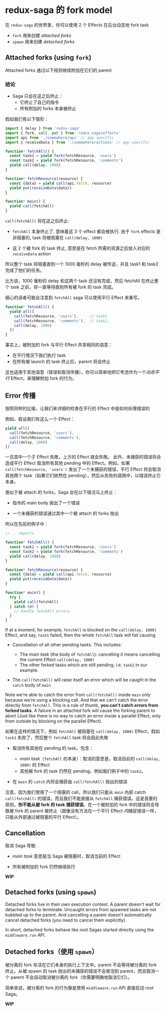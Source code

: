 # redux-saga 的 fork model

在 `redux-saga` 的世界里，你可以使用 2 个 Effects 在后台动态地 fork task

- `fork` 用来创建 *attached forks*
- `spawn` 用来创建 *detached forks*

## Attached forks (using `fork`)

Attached forks 通过以下规则继续附加在它们的 parent

### 结论

- Saga 只会在这之后终止：
  - 它终止了自己的指令
  - 所有附加的 forks 本身被终止

假如我们有以下情形：

```js
import { delay } from 'redux-saga'
import { fork, call, put } from 'redux-saga/effects'
import api from './somewhere/api' // app specific
import { receiveData } from './somewhere/actions' // app specific

function* fetchAll() {
  const task1 = yield fork(fetchResource, 'users')
  const task2 = yield fork(fetchResource, 'comments')
  yield call(delay, 1000)
}

function* fetchResource(resource) {
  const {data} = yield call(api.fetch, resource)
  yield put(receiveData(data))
}

function* main() {
  yield call(fetchAll)
}
```

`call(fetchAll)` 将在这之后终止:

- `fetchAll` 本身终止了, 意味着这 3 个 effect 都会被执行. 由于 `fork` effects 是非阻塞的, task 将被阻塞在 `call(delay, 1000)`

- 这 2 个被 fork 的 task 终止, 意思是在 fetch 所需的资源之后放入对应的 `receiveData` action

所以整个 task 将阻塞直到一个 1000 毫秒的 delay 被传送，并且 task1 和 task2 完成了他们的任务。

比方说，1000 毫秒的 delay 和这两个 task 还沒有完成，然后 fetchAll 在终止整个 task 之前，将一直等待直到所有被 fork 的 task 完成。

细心的读者可能会注意到 `fetchAll` saga 可以使用平行 Effect 来重写。

```js
function* fetchAll() {
  yield all([
    call(fetchResource, 'users'),     // task1
    call(fetchResource, 'comments'),  // task2,
    call(delay, 1000)
  ])
}
```

事实上，被附加的 fork 与平行 Effect 共享相同的语意：

- 在平行情況下我们执行 task
- 在所有被 launch 的 task 终止后，parent 将会终止

这也适用于其他语意（错误和取消传播）。你可以简单地把它考虑作为一个*动态平行* Effect，来理解附加 fork 的行为。

## Error 传播

按照同样的比喻，让我们来详细的检查在平行的 Effect 中是如何处理错误的

例如，假设我们有这么一个 Effect：

```js
yield all([
  call(fetchResource, 'users'),
  call(fetchResource, 'comments'),
  call(delay, 1000)
])
```

一旦其中一个子 Effect 失敗，上方的 Effect 就会失敗。
此外，未捕获的错误将会造成平行 Effect 取消所有其他 pending 中的 Effect。例如，如果 `call(fetchResource, 'users')` 发出了一个未捕获的错误，平行 Effect 将会取消其他两个 task（如果它们依然在 pending），然后从失败的调用中，以错误终止它本身。

类似于被 attach 的 forks，Saga 会在以下情况马上终止：

- 指令的 main body 拋出了一个错误

- 一个未捕获的错误通过其中一个被 attach 的 forks 抛出

所以在先前的例子中：

```js
//... imports

function* fetchAll() {
  const task1 = yield fork(fetchResource, 'users')
  const task2 = yield fork(fetchResource, 'comments')
  yield call(delay, 1000)
}

function* fetchResource(resource) {
  const {data} = yield call(api.fetch, resource)
  yield put(receiveData(data))
}

function* main() {
  try {
    yield call(fetchAll)
  } catch (e) {
    // handle fetchAll errors
  }
}
```

If at a moment, for example, `fetchAll` is blocked on the `call(delay, 1000)` Effect, and say, `task1` failed, then the whole
`fetchAll` task will fail causing

- Cancellation of all other pending tasks. This includes:
  - The *main task* (the body of `fetchAll`): cancelling it means cancelling the current Effect `call(delay, 1000)`
  - The other forked tasks which are still pending. i.e. `task2` in our example.

- The `call(fetchAll)` will raise itself an error which will be caught in the `catch` body of `main`

Note we're able to catch the error from `call(fetchAll)` inside `main` only because we're using a blocking call. And that
we can't catch the error directly from `fetchAll`. This is a rule of thumb, **you can't catch errors from forked tasks**. A failure
in an attached fork will cause the forking parent to abort (Just like there is no way to catch an error *inside* a parallel Effect, only from
outside by blocking on the parallel Effect).

如果在这样的情況下，例如 `fetchAll` 被阻塞在 `call(delay, 1000)` Effect，假如 `task1` 失败了，然后整个 `fetchAll` task 将会因此失敗

- 取消所有其他在 pending 的 task。包含：
  - *main task*（`fetchAll` 的本身）：取消的意思是，取消目前的 `call(delay, 1000)` 的 Effect
  - 其他被 fork 的 task 仍然在 pending。例如我们例子中的 `task2`。

- 在 `main` 的 `catch` 内将会捕获由 `call(fetchAll)` 抛出的错误

注意，因为我们使用了一个阻塞的 call，所以我们只能从 `main` 內部 catch `call(fetchAll)` 的错误，而且我们不能直接从 `fetchAll` 捕获错误。这是首要的原则，**你不能从被 fork 的 task 捕获错误**。在一个被附加的 fork 中的错误将会导致被 fork 的 parent 被终止（就像没有方法在一个平行 Effect *内*捕捉错误一样，只能从外部通过被阻塞的平行 Effect）。

## Cancellation

取消 Saga 导致:

- *main task* 意思是当 Saga 被阻塞时，取消当前的 Effect

- 所有被附加的 fork 仍然继续执行

**WIP**

## Detached forks (using `spawn`)

Detached forks live in their own execution context. A parent doesn't wait for detached forks to terminate. Uncaught
errors from spawned tasks are not bubbled up to the parent. And cancelling a parent doesn't automatically cancel detached
forks (you need to cancel them explicitly).

In short, detached forks behave like root Sagas started directly using the `middleware.run` API.

## Detached forks（使用 `spawn`）

被分离的 fork 存活在它们本身的执行上下文中。parent 不会等待被分离的 fork 终止。从被 spawn 的 task 抛出的未捕获的错误不会冒泡到 parent，而且取消一个 parent 不会自动取消被分离的 fork（你需要明确地取消它们）。

简单来说，被分离的 fork 的行为像是使用 `middleware.run` API 直接启动 root Saga。

**WIP**
